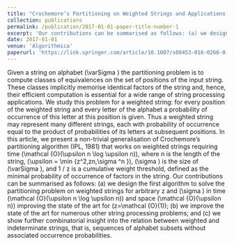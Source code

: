 ```yaml
---
title: "Crochemore’s Partitioning on Weighted Strings and Applications."
collection: publications
permalink: /publication/2017-01-01-paper-title-number-1
excerpt: 'Our contributions can be summarised as follows: (a) we design the first algorithm to solve the partitioning problem on weighted strings for arbitrary z and \(\sigma \) in time \(\mathcal {O}(\upsilon n \log \upsilon n)\) and space \(\mathcal {O}(\upsilon n)\) improving the state of the art for \(z=\mathcal {O}(1)\); (b) we improve the state of the art for numerous other string processing problems; and (c) we show further combinatorial insight into the relation between weighted and indeterminate strings, that is, sequences of alphabet subsets without associated occurrence probabilities.'
date: 2017-01-01
venue: 'Algorithmica'
paperurl: 'https://link.springer.com/article/10.1007/s00453-016-0266-0'
---
```

Given a string on alphabet \(\varSigma \) the partitioning problem is to compute classes of equivalences on the set of positions of the input string. These classes implicitly memorise identical factors of the string and, hence, their efficient computation is essential for a wide range of string processing applications. We study this problem for a weighted string: for every position of the weighted string and every letter of the alphabet a probability of occurrence of this letter at this position is given. Thus a weighted string may represent many different strings, each with probability of occurrence equal to the product of probabilities of its letters at subsequent positions. In this article, we present a non-trivial generalisation of Crochemore’s partitioning algorithm (IPL, 1981) that works on weighted strings requiring time \(\mathcal {O}(\upsilon n \log \upsilon n)\), where n is the length of the string, \(\upsilon = \min \{z^2,zn,\sigma ^n \}\), \(\sigma \) is the size of \(\varSigma \), and 1 / z is a cumulative weight threshold, defined as the minimal probability of occurrence of factors in the string. Our contributions can be summarised as follows: (a) we design the first algorithm to solve the partitioning problem on weighted strings for arbitrary z and \(\sigma \) in time \(\mathcal {O}(\upsilon n \log \upsilon n)\) and space \(\mathcal {O}(\upsilon n)\) improving the state of the art for \(z=\mathcal {O}(1)\); (b) we improve the state of the art for numerous other string processing problems; and (c) we show further combinatorial insight into the relation between weighted and indeterminate strings, that is, sequences of alphabet subsets without associated occurrence probabilities.